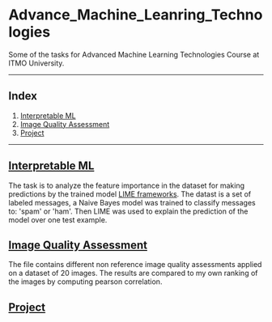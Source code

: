 # Advance_Machine_Leanring_Technologies
Some of the tasks for Advanced Machine Learning Technologies Course at ITMO University.

----

## Index
1. [Interpretable ML](#interpretable-ml)
3. [Image Quality Assessment](#image-quality-assessment)
4. [Project](#project)
---

## [Interpretable ML](https://github.com/Nemat-Allah-Aloush/Advance_Machine_Leanring_Technologies/blob/main/Interpretable%20ML/AML_T02.ipynb)
The task is to analyze the feature importance in the dataset for making predictions by the trained model [LIME frameworks](https://github.com/marcotcr/lime). The datast is a set of labeled messages, a Naive Bayes model was trained to classify messages to: 'spam' or 'ham'. Then LIME was used to explain the prediction of the model over one test example.

## [Image Quality Assessment](https://github.com/Nemat-Allah-Aloush/Advance_Machine_Leanring_Technologies/blob/main/Image%20Quality%20Assessment/AMLT_Task_04.ipynb)
The file contains different non reference image quality assessments applied on a dataset of 20 images. The results are compared to my own ranking of the images by computing pearson correlation.

## [Project]()
